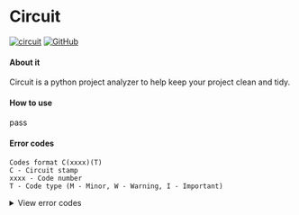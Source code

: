 # Circuit
[![circuit](https://i.imgur.com/YYMn5Gt_d.webp?maxwidth=760&fidelity=grand)](https://github.com/UltraMadd/Circuit)
[![GitHub](https://img.shields.io/github/license/UltraMadd/circuit?color=blue)](https://en.wikipedia.org/wiki/MIT_License)

#### About it
Circuit is a python project analyzer to help keep your project clean and tidy.
#### How to use
pass
#### Error codes
```
Codes format C(xxxx)(T)
C - Circuit stamp
xxxx - Code number
T - Code type (M - Minor, W - Warning, I - Important)
```
<details><summary>View error codes</summary>
C0001W - Too many files in folder<br/>
C0002W - Too many folders<br/>
C0003I - Too long foldername<br/>
C0004W - Too long filename<br/>
C0005W - Empty folder<br/>
</details>
